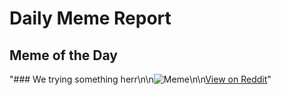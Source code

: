# Daily Meme Report

## Meme of the Day
"### We trying something herr\n\n![Meme](https://i.redd.it/4s7dej0oai9f1.png)\n\n[View on Reddit](https://redd.it/1lm02qx)"
